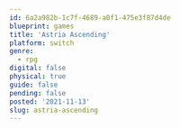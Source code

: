```yaml
---
id: 6a2a982b-1c7f-4689-a0f1-475e3f87d4de
blueprint: games
title: 'Astria Ascending'
platform: switch
genre:
  - rpg
digital: false
physical: true
guide: false
pending: false
posted: '2021-11-13'
slug: astria-ascending
---
```

